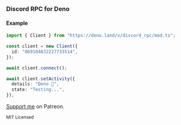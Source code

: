 ### Discord RPC for Deno

#### Example

```typescript
import { Client } from "https://deno.land/x/discord_rpc/mod.ts";

const client = new Client({
  id: "869104832227733514",
});

await client.connect();

await client.setActivity({
  details: "Deno 🦕",
  state: "Testing...",
});
```

[Support me](https://patreon.com/littledivy) on Patreon.

<small> MIT Licensed </small>
